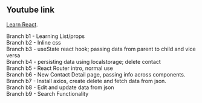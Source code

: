 ## Youtube link
[Learn React](https://www.youtube.com/watch?v=1RHDhtbqo94).

Branch b1 - Learning List/props  
Branch b2 - Inline css  
Branch b3 - useState react hook; passing data from parent to child and vice versa  
Branch b4 - persisting data using localstorage; delete contact  
Branch b5 - React Router intro, normal use  
Branch b6 - New Contact Detail page, passing info across components.  
Branch b7 - Install axios, create delete and fetch data from json.  
Branch b8 - Edit and update data from json  
Branch b9 - Search Functionality  